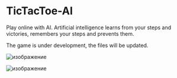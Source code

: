 # TicTacToe-AI
Play online with AI. Artificial intelligence learns from your steps and victories, remembers your steps and prevents them.

The game is under development, the files will be updated.

![изображение](https://github.com/jarwiscode/TicTacToe-Online/assets/142261233/3ef3bec3-a2ad-4c7f-8944-c74d4ef8de72)

![изображение](https://github.com/jarwiscode/TicTacToe-Online/assets/142261233/484a0423-9aa2-4b06-985b-ce7ab303a7fd)
